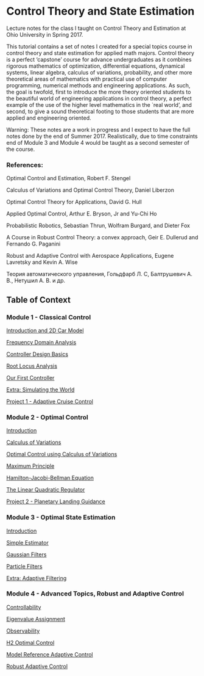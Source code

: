 # Control Theory and State Estimation

Lecture notes for the class I taught on Control Theory and Estimation at Ohio University in Spring 2017.

This tutorial contains a set of notes I created for a special topics course in control theory and state estimation for applied math majors. Control theory is a perfect ‘capstone’ course for advance undergraduates as it combines rigorous mathematics of optimization, differential equations, dynamical systems, linear algebra, calculus of variations, probability, and other more theoretical areas of mathematics with practical use of computer programming, numerical methods and engineering applications.
As such, the goal is twofold, first to introduce the more theory oriented students to the beautiful world of engineering applications in control theory, a perfect example of the use of the higher level mathematics in the `real world’, and second, to give a sound theoretical footing to those students that are more applied and engineering oriented.

Warning: These notes are a work in progress and I expect to have the full notes done by the end of Summer 2017.  Realistically, due to time constraints end of Module 3 and Module 4 would be taught as a second semester of the course.  

### References:

Optimal Control and Estimation, Robert F. Stengel

Calculus of Variations and Optimal Control Theory, Daniel Liberzon

Optimal Control Theory for Applications, David G. Hull

Applied Optimal Control, Arthur E. Bryson, Jr and Yu-Chi Ho

Probabilistic Robotics, Sebastian Thrun, Wolfram Burgard, and Dieter Fox

A Course in Robust Control Theory: a convex approach, Geir E. Dullerud and Fernando G. Paganini

Robust and Adaptive Control with Aerospace Applications, Eugene Lavretsky and Kevin A. Wise

Теория автоматического управления, Гольдфарб Л. С, Балтрушевич А. В., Нетушил А. В. и др.

## Table of Context  

### Module 1 - Classical Control
<a href="https://gurgentus.github.io/intro-control-and-estimation/Module1-Introduction.html"> Introduction and 2D Car Model </a>

<a href="https://gurgentus.github.io/intro-control-and-estimation/Frequency-Domain-Analysis.html"> Frequency Domain Analysis </a>

<a href="https://gurgentus.github.io/intro-control-and-estimation/Controller-Design-Basics.html"> Controller Design Basics </a>

<a href="https://gurgentus.github.io/intro-control-and-estimation/Root-Locus-Analysis.html"> Root Locus Analysis </a>

<a href="https://gurgentus.github.io/intro-control-and-estimation/Our-First-Controller.html"> Our First Controller </a>

<a href="https://gurgentus.github.io/intro-control-and-estimation/Extra-Simulating-The-World.html"> Extra: Simulating the World </a>

<a href="https://gurgentus.github.io/intro-control-and-estimation/UnderConstruction.html"> Project 1 - Adaptive Cruise Control </a>

### Module 2 - Optimal Control
<a href="https://gurgentus.github.io/intro-control-and-estimation/UnderConstruction.html"> Introduction </a>

<a href="https://gurgentus.github.io/intro-control-and-estimation/Calculus-Of-Variations.html"> Calculus of Variations </a>

<a href="https://gurgentus.github.io/intro-control-and-estimation/Optimal-Control-Calculus-Of-Variations.html"> Optimal Control using Calculus of Variations </a>

<a href="https://gurgentus.github.io/intro-control-and-estimation/Maximum-Principle.html"> Maximum Principle </a>

<a href="https://gurgentus.github.io/intro-control-and-estimation/HJB.html"> Hamilton-Jacobi-Bellman Equation </a>

<a href="https://gurgentus.github.io/intro-control-and-estimation/LQR.html"> The Linear Quadratic Regulator </a>

<a href="https://gurgentus.github.io/intro-control-and-estimation/UnderConstruction.html"> Project 2 - Planetary Landing Guidance </a>

### Module 3 - Optimal State Estimation

<a href="https://gurgentus.github.io/intro-control-and-estimation/UnderConstruction.html"> Introduction </a>

<a href="https://gurgentus.github.io/intro-control-and-estimation/UnderConstruction.html"> Simple Estimator </a>

<a href="https://gurgentus.github.io/intro-control-and-estimation/UnderConstruction.html"> Gaussian Filters </a>

<a href="https://gurgentus.github.io/intro-control-and-estimation/UnderConstruction.html"> Particle Filters </a>

<a href="https://gurgentus.github.io/intro-control-and-estimation/UnderConstruction.html"> Extra: Adaptive Filtering </a>

### Module 4 - Advanced Topics, Robust and Adaptive Control

<a href="https://gurgentus.github.io/intro-control-and-estimation/UnderConstruction.html"> Controllability </a>

<a href="https://gurgentus.github.io/intro-control-and-estimation/UnderConstruction.html"> Eigenvalue Assignment </a>

<a href="https://gurgentus.github.io/intro-control-and-estimation/UnderConstruction.html"> Observability </a>

<a href="https://gurgentus.github.io/intro-control-and-estimation/UnderConstruction.html"> H2 Optimal Control </a>

<a href="https://gurgentus.github.io/intro-control-and-estimation/UnderConstruction.html"> Model Reference Adaptive Control </a>

<a href="https://gurgentus.github.io/intro-control-and-estimation/UnderConstruction.html"> Robust Adaptive Control </a>

</div>
